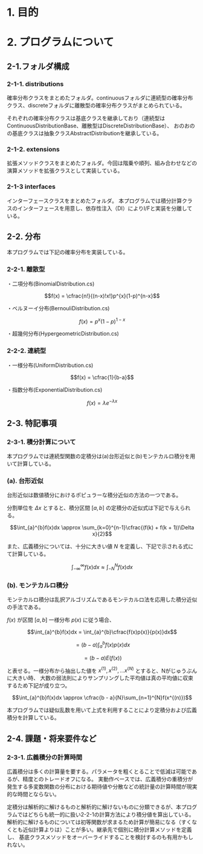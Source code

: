 # 1. 目的

# 2. プログラムについて
## 2-1.フォルダ構成
### 2-1-1. distributions
確率分布クラスをまとめたフォルダ。continuousフォルダに連続型の確率分布クラス、discreteフォルダに離散型の確率分布クラスがまとめられている。

それぞれの確率分布クラスは基底クラスを継承しており（連続型はContinuousDistributionBase、離散型はDiscreteDistributionBase）、
おのおのの基底クラスは抽象クラスAbstractDistributionを継承している。
### 2-1-2. extensions
拡張メソッドクラスをまとめたフォルダ。今回は階乗や順列、組み合わせなどの演算メソッドを拡張クラスとして実装している。

### 2-1-3 interfaces
インターフェースクラスをまとめたフォルダ。
本プログラムでは積分計算クラスのインターフェースを用意し、依存性注入（DI）によりI/Fと実装を分離している。

## 2-2. 分布
本プログラムでは下記の確率分布を実装している。
### 2-2-1. 離散型
・二項分布(BinomialDistribution.cs)

$$f(x) = \cfrac{n!}{(n-x)!x!}p^{x}(1-p)^{n-x}$$

・ベルヌーイ分布(BernouliDistribution.cs)

$$f(x) = p^{x}(1-p)^{1-x}$$

・超幾何分布(HypergeometricDistribution.cs)
### 2-2-2. 連続型
・一様分布(UniformDistribution.cs)

$$f(x) = \cfrac{1}{b-a}$$

・指数分布(ExponentialDistribution.cs)

$$f(x) = \lambda e^{-\lambda x}$$

## 2-3. 特記事項
### 2-3-1. 積分計算について
本プログラムでは連続型関数の定積分は(a)台形近似と(b)モンテカルロ積分を用いて計算している。
### (a). 台形近似
台形近似は数値積分におけるポピュラーな積分近似の方法の一つである。

分割単位を $\Delta x$ とすると、積分区間 $[a, b]$ の定積分の近似式は下記で与えられる。

$$\int_{a}^{b}f(x)dx \approx \sum_{k=0}^{n-1}\cfrac{(f(k) + f(k + 1))\Delta x}{2}$$

また、広義積分については、十分に大きい値 $N$ を定義し、下記で示される式にて計算している。

$$\int_{-\infty}^{\infty}f(x)dx \approx \int_{-N}^{N}f(x)dx$$

### (b). モンテカルロ積分
モンテカルロ積分は乱択アルゴリズムであるモンテカルロ法を応用した積分近似の手法である。

$f(x)$ が区間 $[a,b]$ 一様分布 $p(x)$ に従う場合、

$$\int_{a}^{b}f(x)dx = \int_{a}^{b}\cfrac{f(x)p(x)}{p(x)}dx$$

$$= (b - a)\int_{a}^{b}f(x)p(x)dx$$

$$= (b - a)E(f(x))$$

と表せる。一様分布から抽出した値を $x^{(1)}, x^{(2)}, \dots x^{(N)}$ とすると、Nがじゅうぶんに大きい時、
大数の弱法則によりサンプリングした平均値は真の平均値に収束するため下記が成り立つ。

$$\int_{a}^{b}f(x)dx \approx \cfrac{b - a}{N}\sum_{n=1}^{N}f(x^{(n)})$$

本プログラムでは疑似乱数を用いて上式を利用することにより定積分および広義積分を計算している。

## 2-4. 課題・将来要件など
### 2-3-1. 広義積分の計算時間
広義積分は多くの計算量を要する。パラメータを粗くとることで低減は可能であるが、精度とのトレードオフになる。
実動作ベースでは、広義積分の重積分が発生する多変数関数の分布における期待値や分散などの統計量の計算時間が現実的な時間とならない。

定積分は解析的に解けるものと解析的に解けないものに分類できるが、本プログラムではどちらも統一的に扱い2-2-1の計算方法により積分値を算出している。
解析的に解けるものについては初等関数が求まるため計算が簡易になる（すくなくとも近似計算よりは）ことが多い。継承先で個別に積分計算メソッドを定義し、
基底クラスメソッドをオーバーライドすることを検討するのも有用かもしれない。






